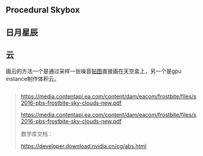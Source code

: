 ## Procedural Skybox

## 日月星辰

## 云

画云的方法一个是通过采样一张噪音[贴图](https://timcoster.files.wordpress.com/2019/09/cloudstileable1_maintex.png)直接画在天空盒上，另一个是gpu instance制作体积云。

```

```







> https://media.contentapi.ea.com/content/dam/eacom/frostbite/files/s2016-pbs-frostbite-sky-clouds-new.pdf
>
> 
>
> https://media.contentapi.ea.com/content/dam/eacom/frostbite/files/s2016-pbs-frostbite-sky-clouds-new.pdf
>
> 数学库文档：
>
> https://developer.download.nvidia.cn/cg/abs.html
